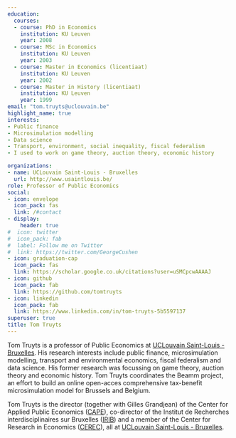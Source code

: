 ```yaml
---
education:
  courses:
  - course: PhD in Economics
    institution: KU Leuven
    year: 2008
  - course: MSc in Economics
    institution: KU Leuven
    year: 2003
  - course: Master in Economics (licentiaat)
    institution: KU Leuven
    year: 2002
  - course: Master in History (licentiaat)
    institution: KU Leuven
    year: 1999
email: "tom.truyts@uclouvain.be"
highlight_name: true
interests:
- Public finance
- Microsimulation modelling
- Data science
- Transport, environment, social inequality, fiscal federalism
- I used to work on game theory, auction theory, economic history

organizations:
- name: UCLouvain Saint-Louis - Bruxelles
  url: http://www.usaintlouis.be/
role: Professor of Public Economics
social:
- icon: envelope
  icon_pack: fas
  link: /#contact
- display:
    header: true
#  icon: twitter
#  icon_pack: fab
#  label: Follow me on Twitter
#  link: https://twitter.com/GeorgeCushen
- icon: graduation-cap
  icon_pack: fas
  link: https://scholar.google.co.uk/citations?user=uSMCpcwAAAAJ
- icon: github
  icon_pack: fab
  link: https://github.com/tomtruyts
- icon: linkedin
  icon_pack: fab
  link: https://www.linkedin.com/in/tom-truyts-5b5597137
superuser: true
title: Tom Truyts
---
```


Tom Truyts is a professor of Public Economics at  <a href="https://www.usaintlouis.be">UCLouvain Saint-Louis - Bruxelles</a>.  His research interests include public finance, microsimulation modelling, transport and environmental economics, fiscal federalism and data science. His former research was focussing on game theory, auction theory and economic history. 
Tom Truyts coordinates the Beamm project, an effort to build an online open-acces comprehensive tax-benefit microsimulation model for Brussels and Belgium. 

Tom Truyts is the director (together with Gilles Grandjean) of the Center for Applied Public Economics (<a href="https://cape-saintlouis.be">CAPE</a>), co-director of the Institut de Recherches interdisciplinaires sur Bruxelles (<a href="https://irib.be">IRIB</a>) and a member of the Center for Research in Economics (<a href="https://cerec.be">CEREC</a>), all at  <a href="https://www.usaintlouis.be">UCLouvain Saint-Louis - Bruxelles</a>.

